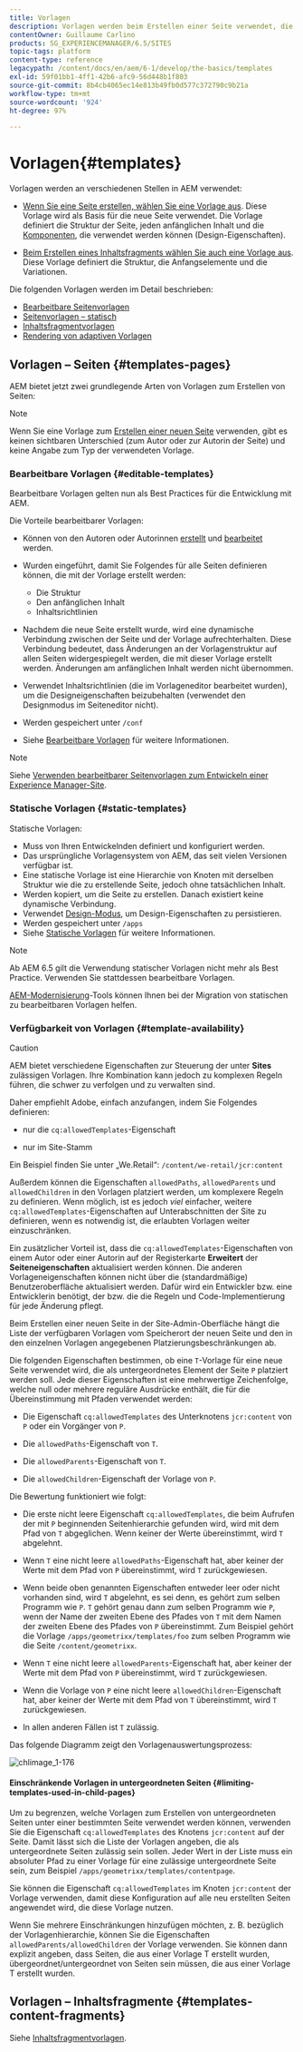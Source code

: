```yaml
---
title: Vorlagen
description: Vorlagen werden beim Erstellen einer Seite verwendet, die als Basis für die neue Seite verwendet wird.
contentOwner: Guillaume Carlino
products: SG_EXPERIENCEMANAGER/6.5/SITES
topic-tags: platform
content-type: reference
legacypath: /content/docs/en/aem/6-1/develop/the-basics/templates
exl-id: 59f01bb1-4ff1-42b6-afc9-56d448b1f803
source-git-commit: 8b4cb4065ec14e813b49fb0d577c372790c9b21a
workflow-type: tm+mt
source-wordcount: '924'
ht-degree: 97%

---
```


# Vorlagen{#templates}

Vorlagen werden an verschiedenen Stellen in AEM verwendet:

* [Wenn Sie eine Seite erstellen, wählen Sie eine Vorlage aus](#templates-pages). Diese Vorlage wird als Basis für die neue Seite verwendet. Die Vorlage definiert die Struktur der Seite, jeden anfänglichen Inhalt und die [Komponenten](/help/sites-authoring/default-components.md), die verwendet werden können (Design-Eigenschaften).

* [Beim Erstellen eines Inhaltsfragments wählen Sie auch eine Vorlage aus](#templates-content-fragments). Diese Vorlage definiert die Struktur, die Anfangselemente und die Variationen.

Die folgenden Vorlagen werden im Detail beschrieben:

* [Bearbeitbare Seitenvorlagen](/help/sites-developing/page-templates-editable.md)
* [Seitenvorlagen – statisch](/help/sites-developing/page-templates-static.md)
* [Inhaltsfragmentvorlagen](/help/sites-developing/content-fragment-templates.md)
* [Rendering von adaptiven Vorlagen](/help/sites-developing/templates-adaptive-rendering.md)

## Vorlagen – Seiten {#templates-pages}

AEM bietet jetzt zwei grundlegende Arten von Vorlagen zum Erstellen von Seiten:

>[!NOTE]
>
>Wenn Sie eine Vorlage zum [Erstellen einer neuen Seite](/help/sites-authoring/managing-pages.md#creating-a-new-page) verwenden, gibt es keinen sichtbaren Unterschied (zum Autor oder zur Autorin der Seite) und keine Angabe zum Typ der verwendeten Vorlage.

### Bearbeitbare Vorlagen {#editable-templates}

Bearbeitbare Vorlagen gelten nun als Best Practices für die Entwicklung mit AEM.

Die Vorteile bearbeitbarer Vorlagen:

* Können von den Autoren oder Autorinnen [erstellt](/help/sites-authoring/templates.md#creating-a-new-template-template-author) und [bearbeitet](/help/sites-authoring/templates.md#editing-a-template-structure-template-author) werden.

* Wurden eingeführt, damit Sie Folgendes für alle Seiten definieren können, die mit der Vorlage erstellt werden:

   * Die Struktur
   * Den anfänglichen Inhalt
   * Inhaltsrichtlinien

* Nachdem die neue Seite erstellt wurde, wird eine dynamische Verbindung zwischen der Seite und der Vorlage aufrechterhalten. Diese Verbindung bedeutet, dass Änderungen an der Vorlagenstruktur auf allen Seiten widergespiegelt werden, die mit dieser Vorlage erstellt werden. Änderungen am anfänglichen Inhalt werden nicht übernommen.
* Verwendet Inhaltsrichtlinien (die im Vorlageneditor bearbeitet wurden), um die Designeigenschaften beizubehalten (verwendet den Designmodus im Seiteneditor nicht).
* Werden gespeichert unter `/conf`
* Siehe [Bearbeitbare Vorlagen](/help/sites-developing/page-templates-editable.md) für weitere Informationen.

>[!NOTE]
>
>Siehe [Verwenden bearbeitbarer Seitenvorlagen zum Entwickeln einer Experience Manager-Site](https://experienceleague.adobe.com/docs/experience-manager-learn/sites/page-authoring/template-editor-feature-video-use.html?lang=de).

### Statische Vorlagen {#static-templates}

Statische Vorlagen:

* Muss von Ihren Entwickelnden definiert und konfiguriert werden.
* Das ursprüngliche Vorlagensystem von AEM, das seit vielen Versionen verfügbar ist.
* Eine statische Vorlage ist eine Hierarchie von Knoten mit derselben Struktur wie die zu erstellende Seite, jedoch ohne tatsächlichen Inhalt.
* Werden kopiert, um die Seite zu erstellen. Danach existiert keine dynamische Verbindung.
* Verwendet [Design-Modus](/help/sites-authoring/default-components-designmode.md), um Design-Eigenschaften zu persistieren.
* Werden gespeichert unter `/apps`
* Siehe [Statische Vorlagen](/help/sites-developing/page-templates-static.md) für weitere Informationen.

>[!NOTE]
>
>Ab AEM 6.5 gilt die Verwendung statischer Vorlagen nicht mehr als Best Practice. Verwenden Sie stattdessen bearbeitbare Vorlagen.
>
>[AEM-Modernisierung](modernization-tools.md)-Tools können Ihnen bei der Migration von statischen zu bearbeitbaren Vorlagen helfen.

### Verfügbarkeit von Vorlagen {#template-availability}

>[!CAUTION]
>
>AEM bietet verschiedene Eigenschaften zur Steuerung der unter **Sites** zulässigen Vorlagen. Ihre Kombination kann jedoch zu komplexen Regeln führen, die schwer zu verfolgen und zu verwalten sind.
>
>Daher empfiehlt Adobe, einfach anzufangen, indem Sie Folgendes definieren:
>
>* nur die `cq:allowedTemplates`-Eigenschaft
>
>* nur im Site-Stamm
>
>Ein Beispiel finden Sie unter „We.Retail“: `/content/we-retail/jcr:content`
>
>Außerdem können die Eigenschaften `allowedPaths`, `allowedParents` und `allowedChildren` in den Vorlagen platziert werden, um komplexere Regeln zu definieren. Wenn möglich, ist es jedoch *viel* einfacher, weitere `cq:allowedTemplates`-Eigenschaften auf Unterabschnitten der Site zu definieren, wenn es notwendig ist, die erlaubten Vorlagen weiter einzuschränken.
>
>Ein zusätzlicher Vorteil ist, dass die `cq:allowedTemplates`-Eigenschaften von einem Autor oder einer Autorin auf der Registerkarte **Erweitert** der **Seiteneigenschaften** aktualisiert werden können. Die anderen Vorlageneigenschaften können nicht über die (standardmäßige) Benutzeroberfläche aktualisiert werden. Dafür wird ein Entwickler bzw. eine Entwicklerin benötigt, der bzw. die die Regeln und Code-Implementierung für jede Änderung pflegt.

Beim Erstellen einer neuen Seite in der Site-Admin-Oberfläche hängt die Liste der verfügbaren Vorlagen vom Speicherort der neuen Seite und den in den einzelnen Vorlagen angegebenen Platzierungsbeschränkungen ab.

Die folgenden Eigenschaften bestimmen, ob eine `T`-Vorlage für eine neue Seite verwendet wird, die als untergeordnetes Element der Seite `P` platziert werden soll. Jede dieser Eigenschaften ist eine mehrwertige Zeichenfolge, welche null oder mehrere reguläre Ausdrücke enthält, die für die Übereinstimmung mit Pfaden verwendet werden:

* Die Eigenschaft `cq:allowedTemplates` des Unterknotens `jcr:content` von `P` oder ein Vorgänger von `P`.

* Die `allowedPaths`-Eigenschaft von `T`.

* Die `allowedParents`-Eigenschaft von `T`.

* Die `allowedChildren`-Eigenschaft der Vorlage von `P`.

Die Bewertung funktioniert wie folgt:

* Die erste nicht leere Eigenschaft `cq:allowedTemplates`, die beim Aufrufen der mit `P` beginnenden Seitenhierarchie gefunden wird, wird mit dem Pfad von `T` abgeglichen. Wenn keiner der Werte übereinstimmt, wird `T` abgelehnt.

* Wenn `T` eine nicht leere `allowedPaths`-Eigenschaft hat, aber keiner der Werte mit dem Pfad von `P` übereinstimmt, wird `T` zurückgewiesen.

* Wenn beide oben genannten Eigenschaften entweder leer oder nicht vorhanden sind, wird `T` abgelehnt, es sei denn, es gehört zum selben Programm wie `P`. `T` gehört genau dann zum selben Programm wie `P`, wenn der Name der zweiten Ebene des Pfades von `T` mit dem Namen der zweiten Ebene des Pfades von `P` übereinstimmt. Zum Beispiel gehört die Vorlage `/apps/geometrixx/templates/foo` zum selben Programm wie die Seite `/content/geometrixx`.

* Wenn `T` eine nicht leere `allowedParents`-Eigenschaft hat, aber keiner der Werte mit dem Pfad von `P` übereinstimmt, wird `T` zurückgewiesen.

* Wenn die Vorlage von `P` eine nicht leere `allowedChildren`-Eigenschaft hat, aber keiner der Werte mit dem Pfad von `T` übereinstimmt, wird `T` zurückgewiesen.

* In allen anderen Fällen ist `T` zulässig.

Das folgende Diagramm zeigt den Vorlagenauswertungsprozess:

![chlimage_1-176](assets/chlimage_1-176.png)

#### Einschränkende Vorlagen in untergeordneten Seiten {#limiting-templates-used-in-child-pages}

Um zu begrenzen, welche Vorlagen zum Erstellen von untergeordneten Seiten unter einer bestimmten Seite verwendet werden können, verwenden Sie die Eigenschaft `cq:allowedTemplates` des Knotens `jcr:content` auf der Seite. Damit lässt sich die Liste der Vorlagen angeben, die als untergeordnete Seiten zulässig sein sollen. Jeder Wert in der Liste muss ein absoluter Pfad zu einer Vorlage für eine zulässige untergeordnete Seite sein, zum Beispiel `/apps/geometrixx/templates/contentpage`.

Sie können die Eigenschaft `cq:allowedTemplates` im Knoten `jcr:content` der Vorlage verwenden, damit diese Konfiguration auf alle neu erstellten Seiten angewendet wird, die diese Vorlage nutzen.

Wenn Sie mehrere Einschränkungen hinzufügen möchten, z. B. bezüglich der Vorlagenhierarchie, können Sie die Eigenschaften `allowedParents/allowedChildren` der Vorlage verwenden. Sie können dann explizit angeben, dass Seiten, die aus einer Vorlage T erstellt wurden, übergeordnet/untergeordnet von Seiten sein müssen, die aus einer Vorlage T erstellt wurden.

## Vorlagen – Inhaltsfragmente {#templates-content-fragments}

Siehe [Inhaltsfragmentvorlagen](/help/sites-developing/content-fragment-templates.md).
